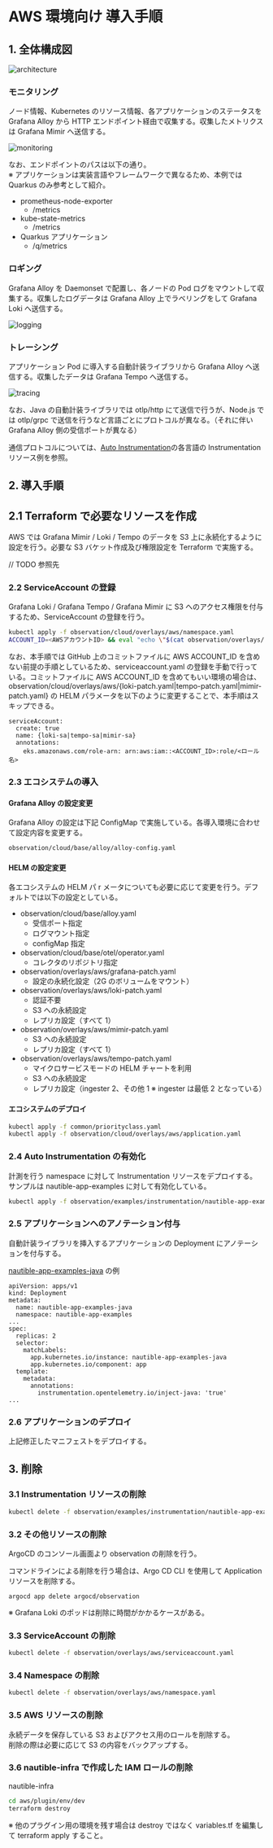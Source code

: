# AWS 環境向け 導入手順

## 1. 全体構成図

![architecture](architecture.png)

### モニタリング

ノード情報、Kubernetes のリソース情報、各アプリケーションのステータスを Grafana Alloy から HTTP エンドポイント経由で収集する。収集したメトリクスは Grafana Mimir へ送信する。

![monitoring](monitoring.png)

なお、エンドポイントのパスは以下の通り。  
※ アプリケーションは実装言語やフレームワークで異なるため、本例では Quarkus のみ参考として紹介。

- prometheus-node-exporter
  - /metrics
- kube-state-metrics
  - /metrics
- Quarkus アプリケーション
  - /q/metrics

### ロギング

Grafana Alloy を Daemonset で配置し、各ノードの Pod ログをマウントして収集する。収集したログデータは Grafana Alloy 上でラベリングをして Grafana Loki へ送信する。

![logging](logging.png)

### トレーシング

アプリケーション Pod に導入する自動計装ライブラリから Grafana Alloy へ送信する。収集したデータは Grafana Tempo へ送信する。

![tracing](tracing.png)

なお、Java の自動計装ライブラリでは otlp/http にて送信で行うが、Node.js では otlp/grpc で送信を行うなど言語ごとにプロトコルが異なる。（それに伴い Grafana Alloy 側の受信ポートが異なる）

通信プロトコルについては、[Auto Instrumentation](https://opentelemetry.io/docs/kubernetes/operator/automatic/)の各言語の Instrumentation リソース例を参照。

## 2. 導入手順

## 2.1 Terraform で必要なリソースを作成

AWS では Grafana Mimir / Loki / Tempo のデータを S3 上に永続化するように設定を行う。必要な S3 バケット作成及び権限設定を Terraform で実施する。

// TODO 参照先

### 2.2 ServiceAccount の登録

Grafana Loki / Grafana Tempo / Grafana Mimir に S3 へのアクセス権限を付与するため、ServiceAccount の登録を行う。

```bash
kubectl apply -f observation/cloud/overlays/aws/namespace.yaml
ACCOUNT_ID=<AWSアカウントID> && eval "echo \"$(cat observation/overlays/aws/serviceaccount.yaml)\"" | kubectl apply -f -
```

なお、本手順では GitHub 上のコミットファイルに AWS ACCOUNT_ID を含めない前提の手順としているため、serviceaccount.yaml の登録を手動で行っている。コミットファイルに AWS ACCOUNT_ID を含めてもいい環境の場合は、observation/cloud/overlays/aws/{loki-patch.yaml|tempo-patch.yaml|mimir-patch.yaml} の HELM パラメータを以下のように変更することで、本手順はスキップできる。

```
serviceAccount:
  create: true
  name: {loki-sa|tempo-sa|mimir-sa}
  annotations:
    eks.amazonaws.com/role-arn: arn:aws:iam::<ACCOUNT_ID>:role/<ロール名>
```

### 2.3 エコシステムの導入

#### Grafana Alloy の設定変更

Grafana Alloy の設定は下記 ConfigMap で実施している。各導入環境に合わせて設定内容を変更する。

```bash
observation/cloud/base/alloy/alloy-config.yaml
```

#### HELM の設定変更

各エコシステムの HELM パ r メータについても必要に応じて変更を行う。デフォルトでは以下の設定としている。

- observation/cloud/base/alloy.yaml
  - 受信ポート指定
  - ログマウント指定
  - configMap 指定
- observation/cloud/base/otel/operator.yaml
  - コレクタのリポジトリ指定
- observation/overlays/aws/grafana-patch.yaml
  - 設定の永続化設定（2G のボリュームをマウント）
- observation/overlays/aws/loki-patch.yaml
  - 認証不要
  - S3 への永続設定
  - レプリカ設定（すべて 1）
- observation/overlays/aws/mimir-patch.yaml
  - S3 への永続設定
  - レプリカ設定（すべて 1）
- observation/overlays/aws/tempo-patch.yaml
  - マイクロサービスモードの HELM チャートを利用
  - S3 への永続設定
  - レプリカ設定（ingester 2、その他 1 ※ ingester は最低 2 となっている）

#### エコシステムのデプロイ

```bash
kubectl apply -f common/priorityclass.yaml
kubectl apply -f observation/cloud/overlays/aws/application.yaml
```

### 2.4 Auto Instrumentation の有効化

計測を行う namespace に対して Instrumentation リソースをデプロイする。  
サンプルは nautible-app-examples に対して有効化している。

```bash
kubectl apply -f observation/examples/instrumentation/nautible-app-examples.yaml
```

### 2.5 アプリケーションへのアノテーション付与

自動計装ライブラリを挿入するアプリケーションの Deployment にアノテーションを付与する。

[nautible-app-examples-java](https://github.com/nautible/nautible-app-examples-manifest/blob/main/nautible-app-examples-manifest-java/base/examples-deployment.yaml) の例

```
apiVersion: apps/v1
kind: Deployment
metadata:
  name: nautible-app-examples-java
  namespace: nautible-app-examples
...
spec:
  replicas: 2
  selector:
    matchLabels:
      app.kubernetes.io/instance: nautible-app-examples-java
      app.kubernetes.io/component: app
  template:
    metadata:
      annotations:
        instrumentation.opentelemetry.io/inject-java: 'true'
...
```

### 2.6 アプリケーションのデプロイ

上記修正したマニフェストをデプロイする。

## 3. 削除

### 3.1 Instrumentation リソースの削除

```bash
kubectl delete -f observation/examples/instrumentation/nautible-app-examples.yaml
```

### 3.2 その他リソースの削除

ArgoCD のコンソール画面より observation の削除を行う。

コマンドラインによる削除を行う場合は、Argo CD CLI を使用して Application リソースを削除する。

```
argocd app delete argocd/observation
```

※ Grafana Loki のポッドは削除に時間がかかるケースがある。

### 3.3 ServiceAccount の削除

```bash
kubectl delete -f observation/overlays/aws/serviceaccount.yaml
```

### 3.4 Namespace の削除

```bash
kubectl delete -f observation/overlays/aws/namespace.yaml
```

### 3.5 AWS リソースの削除

永続データを保存している S3 およびアクセス用のロールを削除する。  
削除の際は必要に応じて S3 の内容をバックアップする。

### 3.6 nautible-infra で作成した IAM ロールの削除

nautible-infra

```bash
cd aws/plugin/env/dev
terraform destroy
```

※ 他のプラグイン用の環境を残す場合は destroy ではなく variables.tf を編集して terraform apply すること。
